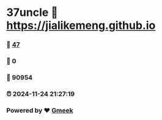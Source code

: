 # 37uncle :link: https://jialikemeng.github.io 
### :page_facing_up: [47](https://jialikemeng.github.io/tag.html) 
### :speech_balloon: 0 
### :hibiscus: 90954 
### :alarm_clock: 2024-11-24 21:27:19 
### Powered by :heart: [Gmeek](https://github.com/Meekdai/Gmeek)
